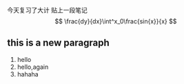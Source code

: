 今天复习了大计
贴上一段笔记
$$
\frac{dy}{dx}\int^x_0\frac{sin{x}}{x}
$$
## this is a new paragraph
1. hello
2. hello,again
3. hahaha